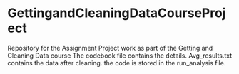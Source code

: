 # GettingandCleaningDataCourseProject
Repository for the Assignment Project work as part of the Getting and Cleaning Data course
The codebook file contains the details.
Avg_results.txt contains the data after cleaning.
the code is stored in the run_analysis file.
